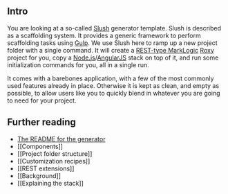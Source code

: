 ## Intro

You are looking at a so-called [Slush](https://github.com/klei/slush) generator template. Slush is described as a scaffolding system. It provides a generic framework to perform scaffolding tasks using [Gulp](http://gulpjs.com/). We use Slush here to ramp up a new project folder with a single command. It will create a [REST-type MarkLogic](https://docs.marklogic.com/guide/rest-dev/intro) [Roxy](https://github.com/marklogic/roxy) project for you, copy a [Node.js](http://nodejs.org/)/[AngularJS](https://angularjs.org/) stack on top of it, and run some initialization commands for you, all in a single run.

It comes with a barebones application, with a few of the most commonly used features already in place. Otherwise it is kept as clean, and empty as possible, to allow users like you to quickly blend in whatever you are going to need for your project.

## Further reading

- [The README for the generator](https://github.com/marklogic/slush-marklogic-node)
- [[Components]]
- [[Project folder structure]]
- [[Customization recipes]]
- [[REST extensions]]
- [[Background]]
- [[Explaining the stack]]
